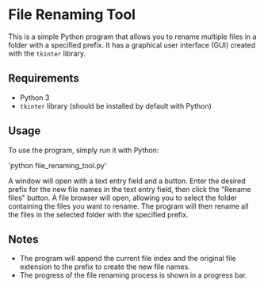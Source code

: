 # File Renaming Tool

This is a simple Python program that allows you to rename multiple files in a folder with a specified prefix. It has a graphical user interface (GUI) created with the `tkinter` library.

## Requirements

- Python 3
- `tkinter` library (should be installed by default with Python)

## Usage

To use the program, simply run it with Python:

'python file_renaming_tool.py'


A window will open with a text entry field and a button. Enter the desired prefix for the new file names in the text entry field, then click the "Rename files" button. A file browser will open, allowing you to select the folder containing the files you want to rename. The program will then rename all the files in the selected folder with the specified prefix.

## Notes

- The program will append the current file index and the original file extension to the prefix to create the new file names.
- The progress of the file renaming process is shown in a progress bar.

